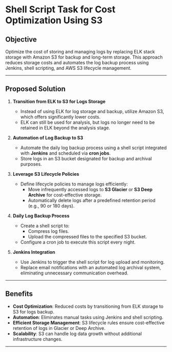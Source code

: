 # Shell Script Task for Cost Optimization Using S3  

## Objective  
Optimize the cost of storing and managing logs by replacing ELK stack storage with Amazon S3 for backup and long-term storage. This approach reduces storage costs and automates the log backup process using Jenkins, shell scripting, and AWS S3 lifecycle management.  

---

## Proposed Solution  

1. **Transition from ELK to S3 for Logs Storage**  
   - Instead of using ELK for log storage and backup, utilize Amazon S3, which offers significantly lower costs.  
   - ELK can still be used for analysis, but logs no longer need to be retained in ELK beyond the analysis stage.  

2. **Automation of Log Backup to S3**  
   - Automate the daily log backup process using a shell script integrated with **Jenkins** and scheduled via **cron jobs**.  
   - Store logs in an S3 bucket designated for backup and archival purposes.  

3. **Leverage S3 Lifecycle Policies**  
   - Define lifecycle policies to manage logs efficiently:  
     - Move infrequently accessed logs to **S3 Glacier** or **S3 Deep Archive** for cost-effective storage.  
     - Automatically delete logs after a predefined retention period (e.g., 90 or 180 days).  

4. **Daily Log Backup Process**  
   - Create a shell script to:  
     - Compress log files.  
     - Upload the compressed files to the specified S3 bucket.  
   - Configure a cron job to execute this script every night.  

5. **Jenkins Integration**  
   - Use Jenkins to trigger the shell script for log upload and monitoring.  
   - Replace email notifications with an automated log archival system, eliminating unnecessary communication overhead.  

---

## Benefits  

- **Cost Optimization**: Reduced costs by transitioning from ELK storage to S3 for logs backup.  
- **Automation**: Eliminates manual tasks using Jenkins and shell scripting.  
- **Efficient Storage Management**: S3 lifecycle rules ensure cost-effective retention of logs in Glacier or Deep Archive.  
- **Scalability**: S3 can handle log data growth without additional infrastructure changes.  

---
